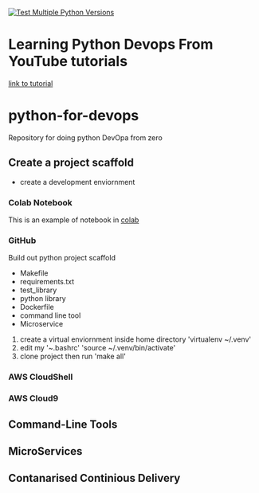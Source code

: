 [![Test Multiple Python Versions](https://github.com/vishu2222/LearningPythonDevopsFromYouTube/actions/workflows/main.yml/badge.svg)](https://github.com/vishu2222/LearningPythonDevopsFromYouTube/actions/workflows/main.yml)

# Learning Python Devops From YouTube tutorials 

[link to tutorial](https://www.youtube.com/watch?v=kwZNpieUreA&list=PLdfopzFjkPz_6h6WGWRpdXVsB3_7Gx402&index=2)

# python-for-devops
Repository for doing python DevOpa from zero

## Create a project scaffold

* create a development enviornment
### Colab Notebook
This is an example of notebook in [colab](https://colab.research.google.com/drive/1QQuxkAAfA9YcL9IgCyFEnjMo82UAhfEW#scrollTo=jrpVLVkt73wc)
### GitHub
  Build out python project scaffold
  * Makefile
  * requirements.txt
  * test_library
  * python library
  * Dockerfile
  * command line tool
  * Microservice

  1. create a virtual enviornment inside home directory 'virtualenv ~/.venv'
  2. edit my '~.bashrc'  'source ~/.venv/bin/activate'
  3. clone project then run 'make all'

### AWS CloudShell 
### AWS Cloud9
## Command-Line Tools

## MicroServices

## Contanarised Continious Delivery

